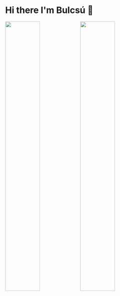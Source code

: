 # Hi there I'm Bulcsú 👋

<img align="left" width="47%" src="https://github-readme-stats.vercel.app/api?username=vbulcsu&show_icons=true&theme=radical" />
<img align="left" width="47%" src="https://github-readme-stats.vercel.app/api/top-langs/?username=vbulcsu&layout=compact" />
